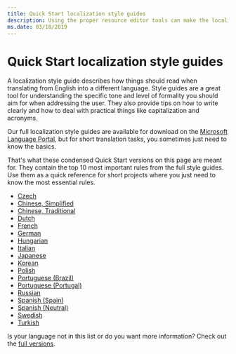 ```yaml
---
title: Quick Start localization style guides
description: Using the proper resource editor tools can make the localization of product resources quick and easy.
ms.date: 03/18/2019
---
```

# Quick Start localization style guides

A localization style guide describes how things should read when translating from English into a different language.
Style guides are a great tool for understanding the specific tone and level of formality you should aim for when addressing the user.
They also provide tips on how to write clearly and how to deal with practical things like capitalization and acronyms.

Our full localization style guides are available for download on the [Microsoft Language Portal](https://www.microsoft.com/Language/StyleGuides), but for short translation tasks, you sometimes just need to know the basics.

That's what these condensed Quick Start versions on this page are meant for.
They contain the top 10 most important rules from the full style guides.
Use them as a quick reference for short projects where you just need to know the most essential rules.

* [Czech](/globalization/localization/ministyleguides/mini-style-guide-czech)
* [Chinese, Simplified](/globalization/localization/ministyleguides/mini-style-guide-sim-chinese)
* [Chinese, Traditional](/globalization/localization/ministyleguides/mini-style-guide-trad-chinese)
* [Dutch](/globalization/localization/ministyleguides/mini-style-guide-dutch)
* [French](/globalization/localization/ministyleguides/mini-style-guide-french)
* [German](/globalization/localization/ministyleguides/mini-style-guide-german)
* [Hungarian](/globalization/localization/ministyleguides/mini-style-guide-hungarian)
* [Italian](/globalization/localization/ministyleguides/mini-style-guide-italian)
* [Japanese](/globalization/localization/ministyleguides/mini-style-guide-japanese)
* [Korean](/globalization/localization/ministyleguides/mini-style-guide-korean)
* [Polish](/globalization/localization/ministyleguides/mini-style-guide-polish)
* [Portuguese (Brazil)](/globalization/localization/ministyleguides/mini-style-guide-portuguese-brazil)
* [Portuguese (Portugal)](/globalization/localization/ministyleguides/mini-style-guide-portuguese-portugal)
* [Russian](/globalization/localization/ministyleguides/mini-style-guide-russian)
* [Spanish (Spain)](/globalization/localization/ministyleguides/mini-style-guide-spanish-spain)
* [Spanish (Neutral)](/globalization/localization/ministyleguides/mini-style-guide-spanish-neutral)
* [Swedish](/globalization/localization/ministyleguides/mini-style-guide-swedish)
* [Turkish](/globalization/localization/ministyleguides/mini-style-guide-turkish)

Is your language not in this list or do you want more information?
Check out the [full versions](https://www.microsoft.com/Language/StyleGuides).
